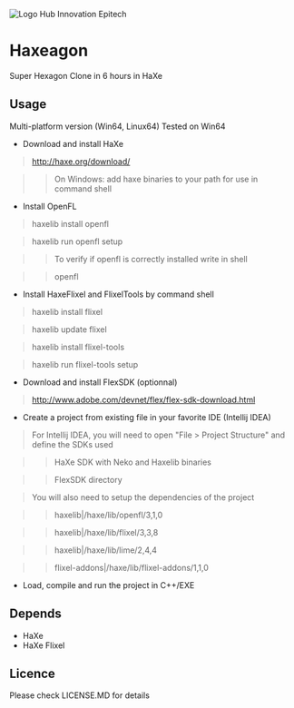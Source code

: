 ![Logo Hub Innovation Epitech](http://oi60.tinypic.com/23r2wdu.jpg)

Haxeagon
======

Super Hexagon Clone in 6 hours in HaXe

Usage
-------

Multi-platform version (Win64, Linux64)
Tested on Win64

* Download and install HaXe

> http://haxe.org/download/

> > On Windows: add haxe binaries to your path for use in command shell

* Install OpenFL

> haxelib install openfl

> haxelib run openfl setup

> > To verify if openfl is correctly installed write in shell

> > openfl

* Install HaxeFlixel and FlixelTools by command shell

> haxelib install flixel

> haxelib update flixel

> haxelib install flixel-tools

> haxelib run flixel-tools setup

* Download and install FlexSDK (optionnal)

> http://www.adobe.com/devnet/flex/flex-sdk-download.html

* Create a project from existing file in your favorite IDE (Intellij IDEA)

> For Intellij IDEA, you will need to open "File > Project Structure" and define the SDKs used

> > HaXe SDK with Neko and Haxelib binaries

> > FlexSDK directory

> You will also need to setup the dependencies of the project

> > haxelib|/haxe/lib/openfl/3,1,0

> > haxelib|/haxe/lib/flixel/3,3,8

> > haxelib|/haxe/lib/lime/2,4,4

> > flixel-addons|/haxe/lib/flixel-addons/1,1,0

* Load, compile and run the project in C++/EXE

Depends
-------

* HaXe
* HaXe Flixel

Licence
-------
Please check LICENSE.MD for details